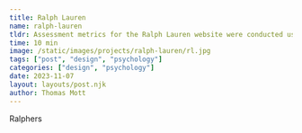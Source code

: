 ```yaml
---
title: Ralph Lauren
name: ralph-lauren
tldr: Assessment metrics for the Ralph Lauren website were conducted using expert review, satisfaction and performance assessments.
time: 10 min
image: /static/images/projects/ralph-lauren/rl.jpg
tags: ["post", "design", "psychology"]
categories: ["design", "psychology"]
date: 2023-11-07
layout: layouts/post.njk
author: Thomas Mott
---
```


Ralphers
